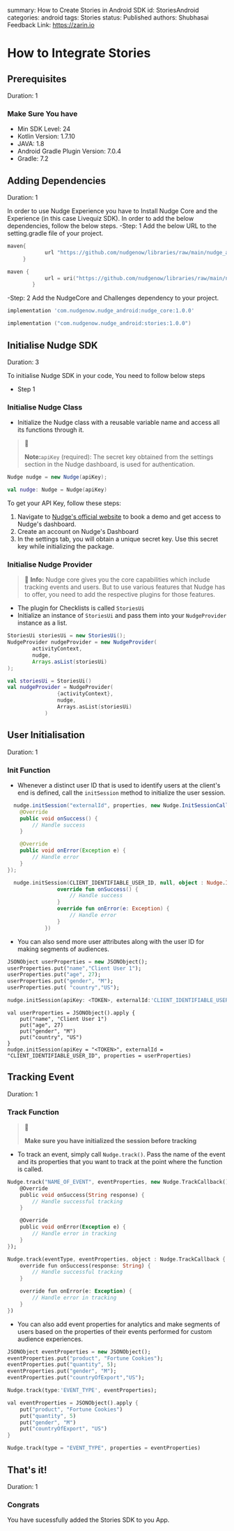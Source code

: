 summary: How to Create Stories in Android SDK
id: StoriesAndroid
categories: android
tags: Stories
status: Published 
authors: Shubhasai
Feedback Link: https://zarin.io

# How to Integrate Stories
<!-- ------------------------ -->
## Prerequisites 
Duration: 1

### Make Sure You have
- Min SDK Level: 24 
- Kotlin Version: 1.7.10 
- JAVA: 1.8 
- Android Gradle Plugin Version: 7.0.4
- Gradle: 7.2

<!-- ------------------------ -->
## Adding Dependencies
Duration: 1

In order to use Nudge Experience you have to Install Nudge Core and the Experience (in this case Livequiz SDK). In order to add the below dependencies, follow the below steps.
-Step: 1 Add the below URL to the setting.gradle file of your project.

```groovy
maven{
            url "https://github.com/nudgenow/libraries/raw/main/nudge_android/"
     }
```
```kotlin
maven {
            url = uri("https://github.com/nudgenow/libraries/raw/main/nudge_android/")
        }
```

-Step: 2 Add the NudgeCore and Challenges dependency to your project.

```groovy
implementation 'com.nudgenow.nudge_android:nudge_core:1.0.0'
```
```kotlin
implementation ("com.nudgenow.nudge_android:stories:1.0.0")
```


<!-- ------------------------ -->
## Initialise Nudge SDK
Duration: 3

To initialise Nudge SDK in your code, You need to follow below steps
- Step 1
### Initialise Nudge Class

- Initialize the Nudge class with a reusable variable name and access all its functions through it.

> 🚧 
> 
> **Note:**`apiKey` (required): The secret key obtained from the settings section in the Nudge dashboard, is used for authentication.

```java Java
Nudge nudge = new Nudge(apiKey);
```
```kotlin Kotlin
val nudge: Nudge = Nudge(apiKey)
```
To get your API Key, follow these steps:
1. Navigate to [Nudge's official website](https://www.nudgenow.com/) to book a demo and get access to Nudge's dashboard.
2. Create an account on Nudge's Dashboard
3. In the settings tab, you will obtain a unique secret key. Use this secret key while initializing the package.

### Initialise Nudge Provider

> 📘 **Info:** Nudge core gives you the core capabilities which include tracking events and users. But to use various features that Nudge has to offer, you need to add the respective plugins for those features.

- The plugin for Checklists is called `StoriesUi`
- Initialize an instance of `StoriesUi` and pass them into your `NudgeProvider` instance as a list.

```java Java
StoriesUi storiesUi = new StoriesUi();
NudgeProvider nudgeProvider = new NudgeProvider(
        activityContext,
        nudge,
        Arrays.asList(storiesUi)
);

```
```kotlin
val storiesUi = StoriesUi()
val nudgeProvider = NudgeProvider(
                {activityContext},
                nudge,
                Arrays.asList(storiesUi)
            )
```

<!-- ------------------------ -->
## User Initialisation
Duration: 1
### Init Function
- Whenever a distinct user ID that is used to identify users at the client's end is defined, call the `initSession` method to initialize the user session.

```java Java
  nudge.initSession("externalId", properties, new Nudge.InitSessionCallback() {
    @Override
    public void onSuccess() {
        // Handle success
    }

    @Override
    public void onError(Exception e) {
        // Handle error
    }
});
```
```kotlin Kotlin
  nudge.initSession(CLIENT_IDENTIFIABLE_USER_ID, null, object : Nudge.InitSessionCallback {
                override fun onSuccess() {
                    // Handle success
                }
                override fun onError(e: Exception) {
                    // Handle error
                }
            })
```

- You can also send more user attributes along with the user ID for making segments of audiences.

```dart Java
JSONObject userProperties = new JSONObject();
userProperties.put("name","Client User 1");
userProperties.put("age", 27);
userProperties.put("gender", "M");
userProperties.put( "country","US");

nudge.initSession(apiKey: <TOKEN>, externalId:'CLIENT_IDENTIFIABLE_USER_ID',properties: userProperties);
```
```Text Kotlin
val userProperties = JSONObject().apply {
    put("name", "Client User 1")
    put("age", 27)
    put("gender", "M")
    put("country", "US")
}
nudge.initSession(apiKey = "<TOKEN>", externalId = "CLIENT_IDENTIFIABLE_USER_ID", properties = userProperties)
```
## Tracking Event
Duration: 1
### Track Function
> 🚧 
> 
> **Make sure you have initialized the session before tracking**

- To track an event, simply call `Nudge.track()`. Pass the name of the event and its properties that you want to track at the point where the function is called.

```dart Java
Nudge.track("NAME_OF_EVENT", eventProperties, new Nudge.TrackCallback() {
    @Override
    public void onSuccess(String response) {
        // Handle successful tracking
    }

    @Override
    public void onError(Exception e) {
        // Handle error in tracking
    }
});
```
```dart Kotlin
Nudge.track(eventType, eventProperties, object : Nudge.TrackCallback {
    override fun onSuccess(response: String) {
        // Handle successful tracking
    }

    override fun onError(e: Exception) {
        // Handle error in tracking
    }
})
```

- You can also add event properties for analytics and make segments of users based on the properties of their events performed for custom audience experiences.

```dart Java
JSONObject eventProperties = new JSONObject();
eventProperties.put("product", "Fortune Cookies");
eventProperties.put("quantity", 5);
eventProperties.put("gender", "M");
eventProperties.put("countryOfExport","US");

Nudge.track(type:'EVENT_TYPE', eventProperties);
```
```dart Kotlin
val eventProperties = JSONObject().apply {
    put("product", "Fortune Cookies")
    put("quantity", 5)
    put("gender", "M")
    put("countryOfExport", "US")
}

Nudge.track(type = "EVENT_TYPE", properties = eventProperties)
```

## That's it!
Duration: 1
### Congrats
You have sucessfully added the Stories SDK to you App.